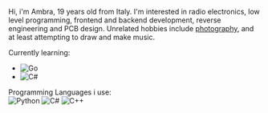 Hi, i'm Ambra, 19 years old from Italy. I'm interested in radio electronics, low level programming, frontend and backend development, reverse engineering and PCB design.
Unrelated hobbies include [photography](https://www.flickr.com/people/190109522@N05), and at least attempting to draw and make music.

Currently learning:
- ![Go](https://img.shields.io/badge/go-%2300ADD8.svg?style=for-the-badge&logo=go&logoColor=white)
- ![C#](https://img.shields.io/badge/c%23-%23239120.svg?style=for-the-badge&logo=csharp&logoColor=white)

Programming Languages i use:  
![Python](https://img.shields.io/badge/python-3670A0?style=for-the-badge&logo=python&logoColor=ffdd54) ![C#](https://img.shields.io/badge/c%23-%23239120.svg?style=for-the-badge&logo=csharp&logoColor=white) ![C++](https://img.shields.io/badge/c++-%2300599C.svg?style=for-the-badge&logo=c%2B%2B&logoColor=white)

